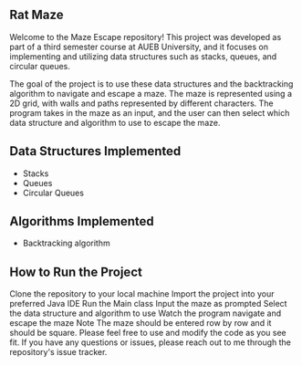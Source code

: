 Rat Maze
---------------------
Welcome to the Maze Escape repository! This project was developed as part of a third semester course at AUEB University, and it focuses on implementing and utilizing data structures such as stacks, queues, and circular queues.

The goal of the project is to use these data structures and the backtracking algorithm to navigate and escape a maze. The maze is represented using a 2D grid, with walls and paths represented by different characters. The program takes in the maze as an input, and the user can then select which data structure and algorithm to use to escape the maze.

Data Structures Implemented
-------------------------
- Stacks
- Queues
- Circular Queues

Algorithms Implemented
-------------------------
- Backtracking algorithm

How to Run the Project
--------------------------
Clone the repository to your local machine
Import the project into your preferred Java IDE
Run the Main class
Input the maze as prompted
Select the data structure and algorithm to use
Watch the program navigate and escape the maze
Note
The maze should be entered row by row and it should be square.
Please feel free to use and modify the code as you see fit. If you have any questions or issues, please reach out to me through the repository's issue tracker.
